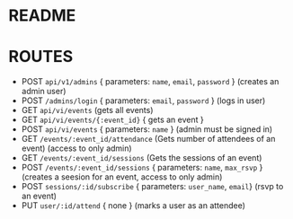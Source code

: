# README

 # ROUTES
  - POST `api/v1/admins` { parameters: `name`, `email`, `password` } (creates an admin user)
  - POST `/admins/login` { parameters: `email`, `password` } (logs in user)
  - GET `api/vi/events` (gets all events)
  - GET `api/vi/events/{:event_id}` { gets an event }
  - POST `api/vi/events` { parameters: `name` } (admin must be signed in)
  - GET `/events/:event_id/attendance` (Gets number of attendees of an event) (access to only admin)
  - GET `/events/:event_id/sessions` (Gets the sessions of an event)
  - POST `/events/:event_id/sessions` { parameters: `name`, `max_rsvp` } (creates a seesion for an event, access to only admin)
  - POST `sessions/:id/subscribe` { parameters: `user_name`, `email`} (rsvp to an event)
  - PUT `user/:id/attend` { none } (marks a user as an attendee)
     